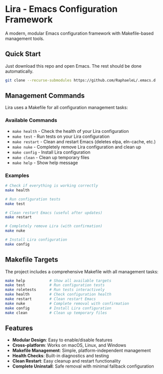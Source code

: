 # Lira - Emacs Configuration Framework

A modern, modular Emacs configuration framework with Makefile-based management tools.

## Quick Start

Just download this repo and open Emacs. The rest should be done automatically.

```bash
git clone --recurse-submodules https://github.com/RaphaeleL/.emacs.d
```

## Management Commands

Lira uses a Makefile for all configuration management tasks:

### Available Commands

- `make health` - Check the health of your Lira configuration
- `make test` - Run tests on your Lira configuration  
- `make restart` - Clean and restart Emacs (deletes elpa, eln-cache, etc.)
- `make nuke` - Completely remove Lira configuration and clean up
- `make config` - Install Lira configuration
- `make clean` - Clean up temporary files
- `make help` - Show help message

### Examples

```bash
# Check if everything is working correctly
make health

# Run configuration tests
make test

# Clean restart Emacs (useful after updates)
make restart

# Completely remove Lira (with confirmation)
make nuke

# Install Lira configuration
make config
```

## Makefile Targets

The project includes a comprehensive Makefile with all management tasks:

```bash
make help           # Show all available targets
make test           # Run configuration tests
make roletests      # Run tests interactively
make health         # Check configuration health
make restart        # Clean restart Emacs
make nuke           # Complete removal with confirmation
make config         # Install Lira configuration
make clean          # Clean up temporary files
```

## Features

- **Modular Design**: Easy to enable/disable features
- **Cross-platform**: Works on macOS, Linux, and Windows
- **Makefile Management**: Simple, platform-independent management
- **Health Checks**: Built-in diagnostics and testing
- **Clean Restart**: Easy cleanup and restart functionality
- **Complete Uninstall**: Safe removal with minimal fallback configuration 